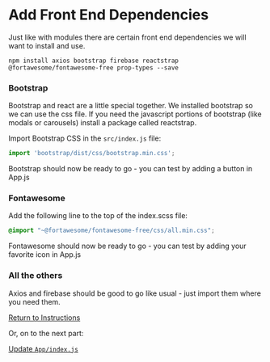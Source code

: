 # Add Front End Dependencies
Just like with modules there are certain front end dependencies we will want to install and use.

```shell
npm install axios bootstrap firebase reactstrap @fortawesome/fontawesome-free prop-types --save

```
### Bootstrap
Bootstrap and react are a little special together.  We installed bootstrap so we can use the css file.  If you need the javascript portions of bootstrap (like modals or carousels) install a package called reactstrap.

Import Bootstrap CSS in the `src/index.js` file:
```js
import 'bootstrap/dist/css/bootstrap.min.css';
```
Bootstrap should now be ready to go - you can test by adding a button in App.js

### Fontawesome
Add the following line to the top of the index.scss file:
```scss
@import "~@fortawesome/fontawesome-free/css/all.min.css";
```
Fontawesome should now be ready to go - you can test by adding your favorite icon in App.js


### All the others
Axios and firebase should be good to go like usual - just import them where you need them.


[Return to Instructions](../react-setup.md)

Or, on to the next part:

[Update `App/index.js`](https://github.com/nss-nightclass-projects/Night-Class-Resources/blob/master/book-4-react/chapters/react-setup-steps/react-classes.md)
